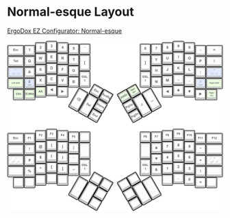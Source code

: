 # Normal-esque Layout

[ErgoDox EZ Configurator: Normal-esque](http://configure.ergodox-ez.com/keyboard_layouts/qdgrvo/edit)

![Normal-esque](ergodox_ez_firmware_normal_esque_qdgrvo.png)